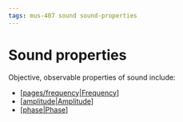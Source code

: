 ```yaml
---
tags: mus-407 sound sound-properties
---
```


# Sound properties

Objective, observable properties of sound include:

- [[pages/frequency|Frequency]]
- [[amplitude|Amplitude]]
- [[phase|Phase]]

[//begin]: # "Autogenerated link references for markdown compatibility"
[pages/frequency|Frequency]: frequency "Frequency"
[amplitude|Amplitude]: amplitude "Amplitude"
[phase|Phase]: phase "Phase"
[//end]: # "Autogenerated link references"